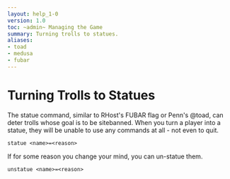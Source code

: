 ```yaml
---
layout: help_1-0
version: 1.0
toc: ~admin~ Managing the Game
summary: Turning trolls to statues.
aliases:
- toad
- medusa
- fubar
---
```


# Turning Trolls to Statues

The statue command, similar to RHost's FUBAR flag or Penn's @toad, can deter trolls whose goal is to be sitebanned.   When you turn a player into a statue, they will be unable to use any commands at all - not even to quit.

`statue <name>=<reason>`

If for some reason you change your mind, you can un-statue them.

`unstatue <name>=<reason>`